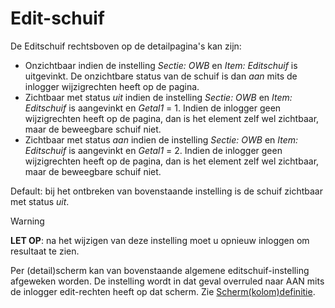 # Edit-schuif

De Editschuif rechtsboven op de detailpagina's kan zijn:

- Onzichtbaar indien de instelling _Sectie: OWB_ en _Item: Editschuif_ is uitgevinkt. De onzichtbare status van de schuif is dan _aan_ mits de inlogger wijzigrechten heeft op de pagina.
- Zichtbaar met status _uit_ indien de instelling _Sectie: OWB_ en _Item: Editschuif_ is aangevinkt en _Getal1_ = 1. Indien de inlogger geen wijzigrechten heeft op de pagina, dan is het element zelf wel zichtbaar, maar de beweegbare schuif niet.
- Zichtbaar met status _aan_ indien de instelling _Sectie: OWB_ en _Item: Editschuif_ is aangevinkt en _Getal1_ = 2. Indien de inlogger geen wijzigrechten heeft op de pagina, dan is het element zelf wel zichtbaar, maar de beweegbare schuif niet.

Default: bij het ontbreken van bovenstaande instelling is de schuif zichtbaar met status _uit_.

> [!WARNING]
> **LET OP**: na het wijzigen van deze instelling moet u opnieuw inloggen om resultaat te zien.

Per (detail)scherm kan van bovenstaande algemene editschuif-instelling afgeweken worden. De instelling wordt in dat geval overruled naar AAN mits de inlogger edit-rechten heeft op dat scherm. Zie [Scherm(kolom)definitie](/instellen_inrichten/schermdefinitie/README.md).
